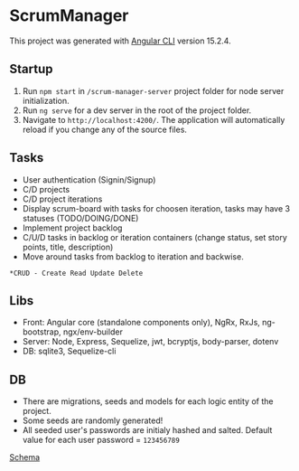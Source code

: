 # ScrumManager

This project was generated with [Angular CLI](https://github.com/angular/angular-cli) version 15.2.4.

## Startup

1) Run `npm start` in `/scrum-manager-server` project folder for node server initialization.
2) Run `ng serve` for a dev server in the root of the project folder.
3) Navigate to `http://localhost:4200/`. The application will automatically reload if you change any of the source files.

## Tasks 

- User authentication (Signin/Signup)
- C/D projects
- C/D project iterations
- Display scrum-board with tasks for choosen iteration, tasks may have 3 statuses (TODO/DOING/DONE)
- Implement project backlog
- C/U/D tasks in backlog or iteration containers (change status, set story points, title, description)
- Move around tasks from backlog to iteration and backwise.

`*CRUD - Create Read Update Delete`

## Libs
- Front: Angular core (standalone components only), NgRx, RxJs, ng-bootstrap, ngx/env-builder
- Server: Node, Express, Sequelize, jwt, bcryptjs, body-parser, dotenv
- DB: sqlite3, Sequelize-cli

## DB 

- There are migrations, seeds and models for each logic entity of the project.
- Some seeds are randomly generated!
- All seeded user's passwords are initialy hashed and salted. Default value for each user password = `123456789`

[Schema](https://github.com/Noname-creat0r/ng-scrum-manager/assets/72403887/0e8522b5-fc30-490a-a577-00e8134a001d)

